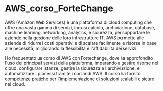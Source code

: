 # AWS_corso_ForteChange

AWS (Amazon Web Services) è una piattaforma di cloud computing che offre una vasta gamma di servizi, inclusi calcolo, archiviazione, database, machine learning, networking, analytics, e sicurezza, per supportare le aziende nella gestione delle loro infrastrutture IT. AWS permette alle aziende di ridurre i costi operativi e di scalare facilmente le risorse in base alle necessità, migliorando la flessibilità e l'affidabilità dei servizi.

 Ho frequentato un corso di AWS con Fortechange, dove ha approfondito l'uso dei principali servizi della piattaforma, imparando a gestire risorse nel cloud, configurare istanze, gestire la sicurezza e l'archiviazione, e automatizzare i processi tramite i comandi AWS. Il corso ha fornito competenze pratiche per l'implementazione di soluzioni scalabili e sicure nel cloud.
